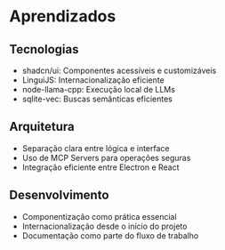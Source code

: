 # Aprendizados

## Tecnologias
- shadcn/ui: Componentes acessíveis e customizáveis
- LinguiJS: Internacionalização eficiente
- node-llama-cpp: Execução local de LLMs
- sqlite-vec: Buscas semânticas eficientes

## Arquitetura
- Separação clara entre lógica e interface
- Uso de MCP Servers para operações seguras
- Integração eficiente entre Electron e React

## Desenvolvimento
- Componentização como prática essencial
- Internacionalização desde o início do projeto
- Documentação como parte do fluxo de trabalho

